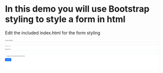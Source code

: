 <h1> In this demo you will use Bootstrap styling to style a form in html </h1>

<p> Edit the included index.html for the form styling </p>

<img src="./img/Form_Bootstrap.png" />

